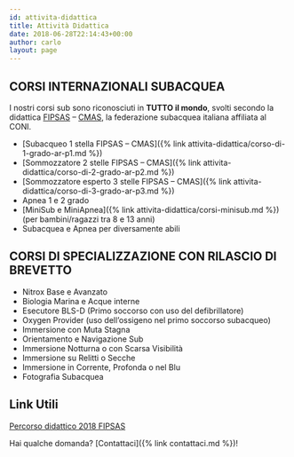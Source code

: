 ```yaml
---
id: attivita-didattica
title: Attività Didattica
date: 2018-06-28T22:14:43+00:00
author: carlo
layout: page
---
```


## CORSI INTERNAZIONALI SUBACQUEA

I nostri corsi sub sono riconosciuti in **TUTTO il mondo**, svolti secondo la didattica [FIPSAS](http://www.fipsas.it) &#8211; [CMAS](http://www.cmas.org/), la federazione subacquea italiana affiliata al CONI.

- [Subacqueo 1 stella FIPSAS &#8211; CMAS]({% link attivita-didattica/corso-di-1-grado-ar-p1.md %})
- [Sommozzatore 2 stelle FIPSAS &#8211; CMAS]({% link attivita-didattica/corso-di-2-grado-ar-p2.md %})
- [Sommozzatore esperto 3 stelle FIPSAS &#8211; CMAS]({% link attivita-didattica/corso-di-3-grado-ar-p3.md %})
- Apnea 1 e 2 grado
- [MiniSub e MiniApnea]({% link attivita-didattica/corsi-minisub.md %}) (per bambini/ragazzi tra 8 e 13 anni)
- Subacquea e Apnea per diversamente abili

## CORSI DI SPECIALIZZAZIONE CON RILASCIO DI BREVETTO

- Nitrox Base e Avanzato
- Biologia Marina e Acque interne
- Esecutore BLS-D (Primo soccorso con uso del defibrillatore)
- Oxygen Provider (uso dell&#8217;ossigeno nel primo soccorso subacqueo)
- Immersione con Muta Stagna
- Orientamento e Navigazione Sub
- Immersione Notturna o con Scarsa Visibilità
- Immersione su Relitti o Secche
- Immersione in Corrente, Profonda o nel Blu
- Fotografia Subacquea

## Link Utili

[Percorso didattico 2018 FIPSAS](http://www.fipsas.it/didattica/didattica-subacquea/documenti-didattica-subacquea/percorso-didattico)

Hai qualche domanda? [Contattaci]({% link contattaci.md %})!
